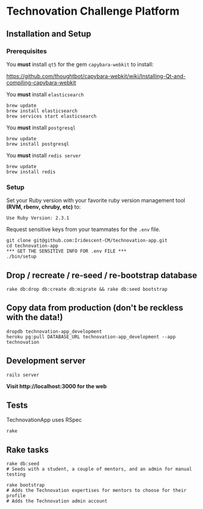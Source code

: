 # Technovation Challenge Platform

## Installation and Setup

### Prerequisites

You **must** install `qt5` for the gem `capybara-webkit` to install:

https://github.com/thoughtbot/capybara-webkit/wiki/Installing-Qt-and-compiling-capybara-webkit

You **must** install `elasticsearch`

```
brew update
brew install elasticsearch
brew services start elasticsearch
```

You **must** install `postgresql`

```
brew update
brew install postgresql
```

You **must** install `redis server`

```
brew update
brew install redis
```

### Setup

Set your Ruby version with your favorite ruby version management tool **(RVM, rbenv, chruby, etc)** to:

`Use Ruby Version: 2.3.1`

Request sensitive keys from your teammates for the `.env` file.

```
git clone git@github.com:Iridescent-CM/technovation-app.git
cd technovation-app
*** GET THE SENSITIVE INFO FOR .env FILE ***
./bin/setup
```

## Drop / recreate / re-seed / re-bootstrap  database

```
rake db:drop db:create db:migrate && rake db:seed bootstrap
```


## Copy data from production (don't be reckless with the data!)

```
dropdb technovation-app_development
heroku pg:pull DATABASE_URL technovation-app_development --app technovation
```

## Development server

```
rails server
```

**Visit http://localhost:3000 for the web**

## Tests

TechnovationApp uses RSpec

```
rake
```

## Rake tasks

```
rake db:seed 
# Seeds with a student, a couple of mentors, and an admin for manual testing
```

```
rake bootstrap
# Adds the Technovation expertises for mentors to choose for their profile
# Adds the Technovation admin account
```
